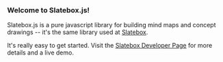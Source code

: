 ### Welcome to Slatebox.js!

Slatebox.js is a pure javascript library for building mind maps and concept drawings -- it's the same library used at [Slatebox](http://slatebox.com).

It's really easy to get started. Visit the [Slatebox Developer Page](http://dev.slatebox.com) for more details and a live demo.